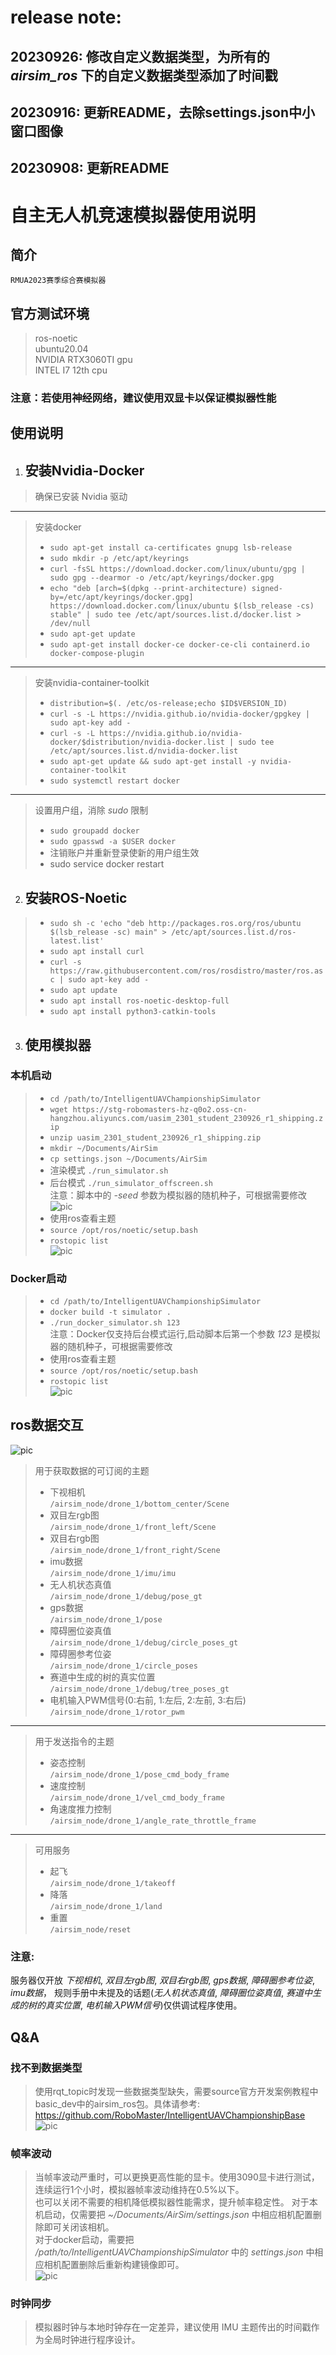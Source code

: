 # release note:
## 20230926: 修改自定义数据类型，为所有的 _airsim_ros_ 下的自定义数据类型添加了时间戳
## 20230916: 更新README，去除settings.json中小窗口图像 
## 20230908: 更新README  
 


# __自主无人机竞速模拟器使用说明__  
## 简介
    RMUA2023赛季综合赛模拟器

## 官方测试环境
> ros-noetic  
> ubuntu20.04  
> NVIDIA RTX3060TI gpu   
> INTEL I7 12th cpu  
### 注意：若使用神经网络，建议使用双显卡以保证模拟器性能

## 使用说明
1. ## 安装Nvidia-Docker  
>确保已安装 Nvidia 驱动  
----
>安装docker
>+ `sudo apt-get install ca-certificates gnupg lsb-release`
>+ `sudo mkdir -p /etc/apt/keyrings`
>+ `curl -fsSL https://download.docker.com/linux/ubuntu/gpg | sudo gpg --dearmor -o /etc/apt/keyrings/docker.gpg`
>+ `echo "deb [arch=$(dpkg --print-architecture) signed-by=/etc/apt/keyrings/docker.gpg] https://download.docker.com/linux/ubuntu $(lsb_release -cs) stable" | sudo tee /etc/apt/sources.list.d/docker.list > /dev/null`
>+ `sudo apt-get update`
>+ `sudo apt-get install docker-ce docker-ce-cli containerd.io docker-compose-plugin`
----
>安装nvidia-container-toolkit
>+ `distribution=$(. /etc/os-release;echo $ID$VERSION_ID)`
>+ `curl -s -L https://nvidia.github.io/nvidia-docker/gpgkey | sudo apt-key add -`
>+ `curl -s -L https://nvidia.github.io/nvidia-docker/$distribution/nvidia-docker.list | sudo tee /etc/apt/sources.list.d/nvidia-docker.list`
>+ `sudo apt-get update && sudo apt-get install -y nvidia-container-toolkit`
>+ `sudo systemctl restart docker`
---
>设置用户组，消除 *sudo* 限制  
>+ `sudo groupadd docker`  
>+ `sudo gpasswd -a $USER docker`  
>+ 注销账户并重新登录使新的用户组生效
>+ sudo service docker restart
2. ## 安装ROS-Noetic 
>+ `sudo sh -c 'echo "deb http://packages.ros.org/ros/ubuntu $(lsb_release -sc) main" > /etc/apt/sources.list.d/ros-latest.list'`   
>+ `sudo apt install curl `  
>+ `curl -s https://raw.githubusercontent.com/ros/rosdistro/master/ros.asc | sudo apt-key add -`   
>+ `sudo apt update`
>+ `sudo apt install ros-noetic-desktop-full`
>+ `sudo apt install python3-catkin-tools`

3. ## 使用模拟器
### 本机启动
>+ `cd /path/to/IntelligentUAVChampionshipSimulator`  
>+ `wget https://stg-robomasters-hz-q0o2.oss-cn-hangzhou.aliyuncs.com/uasim_2301_student_230926_r1_shipping.zip`  
>+ `unzip uasim_2301_student_230926_r1_shipping.zip`  
>+ `mkdir ~/Documents/AirSim`  
>+ `cp settings.json ~/Documents/AirSim`   
>+ 渲染模式  `./run_simulator.sh`  
>+ 后台模式  `./run_simulator_offscreen.sh`     
注意：脚本中的 _-seed_ 参数为模拟器的随机种子，可根据需要修改   
![pic](./docs/渲染模式.png) 
>+ 使用ros查看主题  
>+ `source /opt/ros/noetic/setup.bash`    
>+ `rostopic list`    
![pic](./docs/topic.png)   

### Docker启动
>+ `cd /path/to/IntelligentUAVChampionshipSimulator` 
>+ `docker build -t simulator .`  
>+ `./run_docker_simulator.sh 123`  
注意：Docker仅支持后台模式运行,启动脚本后第一个参数 _123_ 是模拟器的随机种子，可根据需要修改     
>+ 使用ros查看主题    
>+ `source /opt/ros/noetic/setup.bash`     
>+ `rostopic list`    
![pic](./docs/topic.png)  

## ros数据交互
![pic](./docs/5.png)   
>用于获取数据的可订阅的主题  
>+ 下视相机   
`/airsim_node/drone_1/bottom_center/Scene`  
>+ 双目左rgb图  
`/airsim_node/drone_1/front_left/Scene`
>+ 双目右rgb图    
`/airsim_node/drone_1/front_right/Scene`
>+ imu数据  
`/airsim_node/drone_1/imu/imu`
>+ 无人机状态真值  
`/airsim_node/drone_1/debug/pose_gt`
>+ gps数据  
`/airsim_node/drone_1/pose`
>+ 障碍圈位姿真值  
`/airsim_node/drone_1/debug/circle_poses_gt`  
>+ 障碍圈参考位姿    
`/airsim_node/drone_1/circle_poses`  
>+ 赛道中生成的树的真实位置  
`/airsim_node/drone_1/debug/tree_poses_gt`
>+ 电机输入PWM信号(0:右前, 1:左后, 2:左前, 3:右后)  
`/airsim_node/drone_1/rotor_pwm`  
----
>用于发送指令的主题
>+ 姿态控制  
`/airsim_node/drone_1/pose_cmd_body_frame` 
>+ 速度控制   
`/airsim_node/drone_1/vel_cmd_body_frame`
>+ 角速度推力控制  
`/airsim_node/drone_1/angle_rate_throttle_frame`
----
>可用服务   
>+ 起飞   
`/airsim_node/drone_1/takeoff`   
>+ 降落   
`/airsim_node/drone_1/land`   
>+ 重置   
`/airsim_node/reset` 
### 注意:   
服务器仅开放 _下视相机_, _双目左rgb图_, _双目右rgb图_, _gps数据_, _障碍圈参考位姿_, _imu数据_， 规则手册中未提及的话题(_无人机状态真值_, _障碍圈位姿真值_, _赛道中生成的树的真实位置_, _电机输入PWM信号_)仅供调试程序使用。


## Q&A

### 找不到数据类型
> 使用rqt_topic时发现一些数据类型缺失，需要source官方开发案例教程中basic_dev中的airsim_ros包。具体请参考: https://github.com/RoboMaster/IntelligentUAVChampionshipBase
![pic](./docs/no_data_type.png)  


### 帧率波动
> 当帧率波动严重时，可以更换更高性能的显卡。使用3090显卡进行测试，连续运行1个小时，模拟器帧率波动维持在0.5%以下。    
也可以关闭不需要的相机降低模拟器性能需求，提升帧率稳定性。
对于本机启动，仅需要把 _~/Documents/AirSim/settings.json_ 中相应相机配置删除即可关闭该相机。  
对于docker启动，需要把 _/path/to/IntelligentUAVChampionshipSimulator_ 中的 _settings.json_ 中相应相机配置删除后重新构建镜像即可。   
![pic](./docs/关闭相机.png)   

### 时钟同步
> 模拟器时钟与本地时钟存在一定差异，建议使用 IMU 主题传出的时间戳作为全局时钟进行程序设计。



